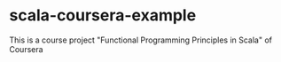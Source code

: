 # scala-coursera-example
This is a course project "Functional Programming Principles in Scala" of Coursera
